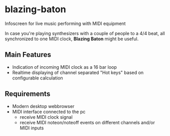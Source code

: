 # blazing-baton
Infoscreen for live music performing with MIDI equipment


In case you're playing synthesizers with a couple of people to a 4/4 beat, all synchronized to one MIDI clock, **Blazing Baton** might be useful.

## Main Features
  * Indication of incoming MIDI clock as a 16 bar loop
  * Realtime displaying of channel separated "Hot keys" based on configurable calculation

## Requirements
  * Modern desktop webbrowser
  * MIDI interface connected to the pc
    - receive MIDI clock signal
    - receive MIDI noteon/noteoff events on different channels and/or MIDI inputs
    

